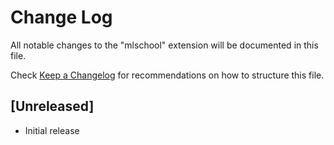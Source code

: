 # Change Log

All notable changes to the "mlschool" extension will be documented in this file.

Check [Keep a Changelog](http://keepachangelog.com/) for recommendations on how to structure this file.

## [Unreleased]

- Initial release